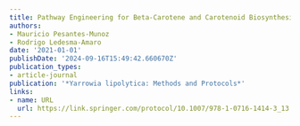 ```yaml
---
title: Pathway Engineering for Beta-Carotene and Carotenoid Biosynthesis in Y. lipolytica
authors:
- Mauricio Pesantes-Munoz
- Rodrigo Ledesma-Amaro
date: '2021-01-01'
publishDate: '2024-09-16T15:49:42.660670Z'
publication_types:
- article-journal
publication: '*Yarrowia lipolytica: Methods and Protocols*'
links:
- name: URL
  url: https://link.springer.com/protocol/10.1007/978-1-0716-1414-3_13
---
```

